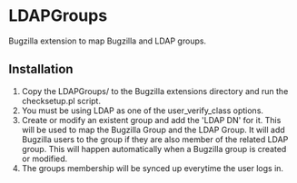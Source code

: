 LDAPGroups
==========

Bugzilla extension to map Bugzilla and LDAP groups.

## Installation

1. Copy the LDAPGroups/ to the Bugzilla extensions directory and run the checksetup.pl script.
2. You must be using LDAP as one of the user_verify_class options.
3. Create or modify an existent group and add the 'LDAP DN' for it. This will be used to map the Bugzilla Group and the LDAP Group. It will add Bugzilla users to the group if they are also member of the related LDAP group. This will happen automatically when a Bugzilla group is created or modified.
4. The groups membership will be synced up everytime the user logs in.

